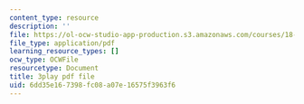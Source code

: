 ```yaml
---
content_type: resource
description: ''
file: https://ol-ocw-studio-app-production.s3.amazonaws.com/courses/18-02-multivariable-calculus-fall-2007/6dd35e167398fc08a07e16575f3963f6_UYe98CcxPbs.pdf
file_type: application/pdf
learning_resource_types: []
ocw_type: OCWFile
resourcetype: Document
title: 3play pdf file
uid: 6dd35e16-7398-fc08-a07e-16575f3963f6
---
```

